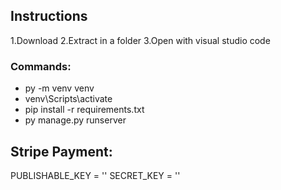 ## Instructions
1.Download
2.Extract in a folder
3.Open with visual studio code

### Commands:
  * py -m venv venv
  * venv\Scripts\activate
  * pip install -r requirements.txt
  * py manage.py runserver


## Stripe Payment:
PUBLISHABLE_KEY = '' SECRET_KEY = ''





